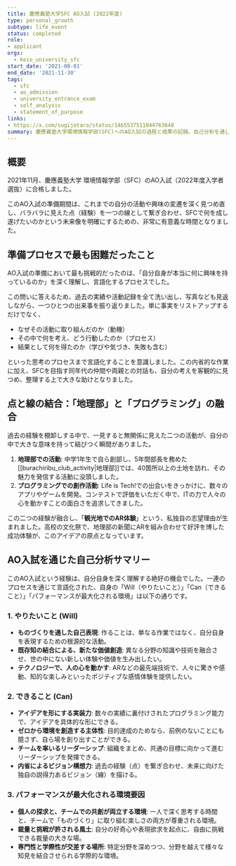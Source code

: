```yaml
---
title: 慶應義塾大学SFC AO入試 (2022年度)
type: personal_growth
subtype: life_event
status: completed
role:
- applicant
orgs:
  - keio_university_sfc
start_date: '2021-08-01'
end_date: '2021-11-30'
tags:
  - sfc
  - ao_admission
  - university_entrance_exam
  - self_analysis
  - statement_of_purpose
links:
- https://x.com/sugijotaro/status/1465537511044763648
summary: 慶應義塾大学環境情報学部(SFC)へのAO入試の過程と成果の記録。自己分析を通して過去の経験である「地理」と「プログラミング」を結びつけ、「AR触感観光」という独自のビジョンを構築したプロセスと、提出した志望理由書、そしてこの経験を通じて得られた自己理解をまとめた。
---
```


## 概要

2021年11月、慶應義塾大学 環境情報学部（SFC）のAO入試（2022年度入学者選抜）に合格しました。

このAO入試の準備期間は、これまでの自分の活動や興味の変遷を深く見つめ直し、バラバラに見えた点（経験）を一つの線として繋ぎ合わせ、SFCで何を成し遂げたいのかという未来像を明確にするための、非常に有意義な時間となりました。

## 準備プロセスで最も困難だったこと

AO入試の準備において最も挑戦的だったのは、「自分自身が本当に何に興味を持っているのか」を深く理解し、言語化するプロセスでした。

この問いに答えるため、過去の実績や活動記録を全て洗い出し、写真なども見返しながら、一つひとつの出来事を振り返りました。単に事実をリストアップするだけでなく、

- なぜその活動に取り組んだのか（動機）
- その中で何を考え、どう行動したのか（プロセス）
- 結果として何を得たのか（学びや気づき、失敗も含む）

といった思考のプロセスまで言語化することを意識しました。この内省的な作業に加え、SFCを目指す同年代の仲間や両親との対話も、自分の考えを客観的に見つめ、整理する上で大きな助けとなりました。

## 点と線の結合：「地理部」と「プログラミング」の融合

過去の経験を棚卸しする中で、一見すると無関係に見えた二つの活動が、自分の中で大きな意味を持って結びつく瞬間がありました。

1.  **地理部での活動**: 中学1年生で自ら創部し、5年間部長を務めた[[burachiribu_club_activity|地理部]]では、40箇所以上の土地を訪れ、その魅力を発信する活動に没頭しました。
2.  **プログラミングでの創作活動**: Life is Tech!での出会いをきっかけに、数々のアプリやゲームを開発。コンテストで評価をいただく中で、ITの力で人々の心を動かすことの面白さを追求してきました。

この二つの経験が融合し、「**観光地でのAR体験**」という、私独自の志望理由が生まれました。高校の文化祭で、地理部の新聞にARを組み合わせて好評を博した成功体験が、このアイデアの原点となっています。
## AO入試を通じた自己分析サマリー

このAO入試という経験は、自分自身を深く理解する絶好の機会でした。一連のプロセスを通じて言語化された、自身の「Will（やりたいこと）」「Can（できること）」「パフォーマンスが最大化される環境」は以下の通りです。

### 1. やりたいこと (Will)
- **ものづくりを通した自己表現**: 作ることは、単なる作業ではなく、自分自身を表現するための根源的な活動。
- **既存知の結合による、新たな価値創造**: 異なる分野の知識や技術を融合させ、世の中にない新しい体験や価値を生み出したい。
- **テクノロジーで、人の心を動かす**: ARなどの最先端技術で、人々に驚きや感動、知的な楽しみといったポジティブな感情体験を提供したい。

### 2. できること (Can)
- **アイデアを形にする実装力**: 数々の実績に裏付けされたプログラミング能力で、アイデアを具体的な形にできる。
- **ゼロから環境を創造する主体性**: 目的達成のためなら、前例のないことにも臆さず、自ら場を創り出すことができる。
- **チームを率いるリーダーシップ**: 組織をまとめ、共通の目標に向かって進むリーダーシップを発揮できる。
- **内省によるビジョン構想力**: 過去の経験（点）を繋ぎ合わせ、未来に向けた独自の説得力あるビジョン（線）を描ける。

### 3. パフォーマンスが最大化される環境要因
- **個人の探求と、チームでの共創が両立する環境**: 一人で深く思考する時間と、チームで「ものづくり」に取り組む楽しさの両方が尊重される環境。
- **裁量と挑戦が許される風土**: 自分の好奇心や表現欲求を起点に、自由に挑戦できる裁量の大きな場。
- **専門性と学際性が交差する場所**: 特定分野を深めつつ、分野を越えて様々な知見を結合させられる学際的な環境。 
